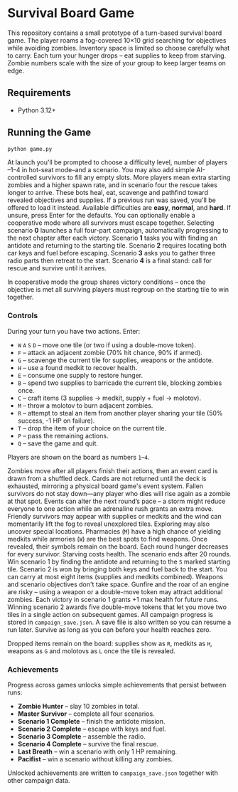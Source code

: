 # Survival Board Game

This repository contains a small prototype of a turn-based survival board game.
The player roams a fog-covered 10×10 grid searching for objectives while
avoiding zombies. Inventory space is limited so choose carefully what to carry.
Each turn your hunger drops – eat supplies to keep from starving. Zombie
numbers scale with the size of your group to keep larger teams on edge.

## Requirements
- Python 3.12+

## Running the Game
```bash
python game.py
```

At launch you'll be prompted to choose a difficulty level, number of players
–1–4 in hot-seat mode–and a scenario. You may also add simple AI-controlled
survivors to fill any empty slots. More players mean extra starting zombies and
a higher spawn rate, and in scenario four the rescue takes longer to arrive.
These bots heal, eat, scavenge and pathfind toward revealed objectives and
supplies. If a previous run was saved, you'll be offered to load it instead.
Available difficulties are **easy**, **normal**, and
**hard**. If unsure, press Enter for the defaults. You can optionally enable a
cooperative mode where all survivors must escape together. Selecting scenario
**0** launches a full four-part campaign, automatically progressing to the next
chapter after each victory. Scenario **1** tasks you with finding an antidote
and returning to the starting tile. Scenario **2** requires locating both car
keys and fuel before escaping. Scenario **3** asks you to gather three radio
parts then retreat to the start. Scenario **4** is a final stand: call for
rescue and survive until it arrives.

In cooperative mode the group shares victory conditions – once the objective is
met all surviving players must regroup on the starting tile to win together.

### Controls

During your turn you have two actions. Enter:

- `W` `A` `S` `D` – move one tile (or two if using a double-move token).
- `F` – attack an adjacent zombie (70% hit chance, 90% if armed).
- `G` – scavenge the current tile for supplies, weapons or the antidote.
- `H` – use a found medkit to recover health.
- `E` – consume one supply to restore hunger.
- `B` – spend two supplies to barricade the current tile, blocking zombies once.
- `C` – craft items (3 supplies → medkit, supply + fuel → molotov).
- `M` – throw a molotov to burn adjacent zombies.
- `R` – attempt to steal an item from another player sharing your tile (50% success, -1 HP on failure).
- `T` – drop the item of your choice on the current tile.
- `P` – pass the remaining actions.
- `Q` – save the game and quit.

Players are shown on the board as numbers `1`–`4`.

Zombies move after all players finish their actions, then an event card is drawn
from a shuffled deck. Cards are not returned until the deck is exhausted,
mirroring a physical board game's event system. Fallen survivors do not stay
down—any player who dies will rise again as a zombie at that spot. Events can
alter the next round’s pace – a storm might reduce everyone to one action while
an adrenaline rush grants an extra move. Friendly survivors may appear with
supplies or medkits and the wind can momentarily lift the fog to reveal
unexplored tiles. Exploring may also uncover special locations. Pharmacies
(`M`) have a high chance of yielding medkits while armories (`W`) are the best
spots to find weapons. Once revealed, their symbols remain on the board. Each round hunger decreases for every
survivor. Starving costs health. The scenario ends after 20 rounds. Win scenario
1 by finding the antidote and returning to the `S` marked starting tile. Scenario
2 is won by bringing both keys and fuel back to the start. You can carry at most
eight items (supplies and medkits combined). Weapons and scenario objectives
don't take space. Gunfire and the roar of an engine are risky – using a weapon or
a double-move token may attract additional zombies. Each victory in scenario 1
grants +1 max health for future runs. Winning scenario 2 awards five double-move
tokens that let you move two tiles in a single action on subsequent games. All
campaign progress is stored in `campaign_save.json`. A save file is also written
so you can resume a run later. Survive as long as you can before your health
reaches zero.

Dropped items remain on the board: supplies show as `R`, medkits as `H`, weapons as `G` and molotovs as `L` once the tile is revealed.

### Achievements

Progress across games unlocks simple achievements that persist between runs:

- **Zombie Hunter** – slay 10 zombies in total.
- **Master Survivor** – complete all four scenarios.
- **Scenario 1 Complete** – finish the antidote mission.
- **Scenario 2 Complete** – escape with keys and fuel.
- **Scenario 3 Complete** – assemble the radio.
- **Scenario 4 Complete** – survive the final rescue.
- **Last Breath** – win a scenario with only 1 HP remaining.
- **Pacifist** – win a scenario without killing any zombies.

Unlocked achievements are written to `campaign_save.json` together with other
campaign data.
